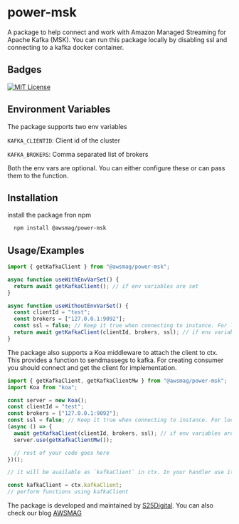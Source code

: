 # power-msk

A package to help connect and work with Amazon Managed Streaming for Apache Kafka (MSK). You can run this package locally by disabling ssl and connecting to a kafka docker container.

## Badges

[![MIT License](https://img.shields.io/badge/License-MIT-green.svg)](https://choosealicense.com/licenses/mit/)

## Environment Variables

The package supports two env variables

`KAFKA_CLIENTID`: Client id of the cluster

`KAFKA_BROKERS`: Comma separated list of brokers

Both the env vars are optional. You can either configure these or can pass them to the function.

## Installation

install the package fron npm

```bash
  npm install @awsmag/power-msk
```

## Usage/Examples

```javascript
import { getKafkaClient } from "@awsmag/power-msk";

async function useWithEnvVarSet() {
  return await getKafkaClient(); // if env variables are set
}

async function useWithoutEnvVarSet() {
  const clientId = "test";
  const brokers = ["127.0.0.1:9092"];
  const ssl = false; // Keep it true when connecting to instance. For local testing and docker container keep it false
  return await getKafkaClient(clientId, brokers, ssl); // if env variables are not set
}
```

The package also supports a Koa middleware to attach the client to ctx. This provides a function to sendmassegs to kafka. For creating consumer you should connect and get the client for implementation.

```javascript
import { getKafkaClient, getKafkaClientMw } from "@awsmag/power-msk";
import Koa from "koa";

const server = new Koa();
const clientId = "test";
const brokers = ["127.0.0.1:9092"];
const ssl = false; // Keep it true when connecting to instance. For local testing and docker container keep it false
(async () => {
  await getKafkaClient(clientId, brokers, ssl); // if env variables are not set
  server.use(getKafkaClientMw());

  // rest of your code goes here
})();

// it will be available as `kafkaClient` in ctx. In your handler use it like below.

const kafkaClient = ctx.kafkaClient;
// perform functions using kafkaClient
```

The package is developed and maintained by [S25Digital](https://s25.digital). You can also check our blog [AWSMAG](https://awsmag.com)
